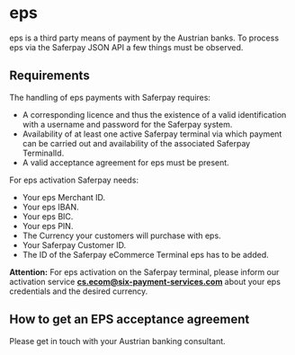 # eps

eps is a third party means of payment by the Austrian banks. To process eps via the Saferpay JSON API a few things must be observed.

## <a name="eps-requirement"></a> Requirements

The handling of eps payments with Saferpay requires:

*	A corresponding licence and thus the existence of a valid identification with a username and password for the Saferpay system.
*	Availability of at least one active Saferpay terminal via which payment can be carried out and availability of the associated Saferpay TerminalId.
*	A valid acceptance agreement for eps must be present.

 For eps activation Saferpay needs:
 
*	Your eps Merchant ID.
*	Your eps IBAN.
*	Your eps BIC.
*	Your eps PIN.
*	The Currency your customers will purchase with eps.
*	Your Saferpay Customer ID.
*	The ID of the Saferpay eCommerce Terminal eps has to be added.

<div class="warning">
  <p><strong>Attention:</strong> For eps activation on the Saferpay terminal, please inform our activation service <a href="mailto:cs.ecom@six-payment-services.com"><strong>cs.ecom@six-payment-services.com</strong></a> about your eps credentials and the desired currency.</p>
</div>

## <a name="eps-newproject"></a>How to get an EPS acceptance agreement

Please get in touch with your Austrian banking consultant.
